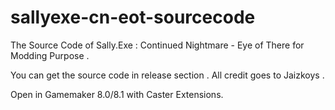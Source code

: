 # sallyexe-cn-eot-sourcecode
The Source Code of Sally.Exe : Continued Nightmare - Eye of There for Modding Purpose .

You can get the source code in release section . All credit goes to Jaizkoys .

Open in Gamemaker 8.0/8.1 with Caster Extensions.
